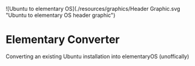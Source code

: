 ![Ubuntu to elementary OS](./resources/graphics/Header Graphic.svg "Ubuntu to elementary OS header graphic")
# Elementary Converter
Converting an existing Ubuntu installation into elementaryOS (unoffically)